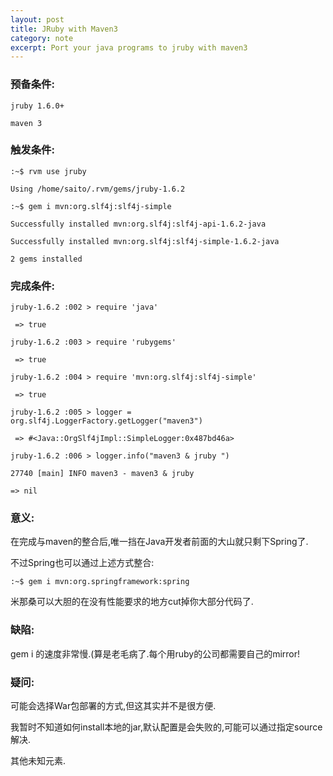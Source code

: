```yaml
---
layout: post
title: JRuby with Maven3
category: note
excerpt: Port your java programs to jruby with maven3
---
```


### 预备条件:

`jruby 1.6.0+`

`maven 3`

### 触发条件:

`:~$ rvm use jruby`

`Using /home/saito/.rvm/gems/jruby-1.6.2`

`:~$ gem i mvn:org.slf4j:slf4j-simple`

`Successfully installed mvn:org.slf4j:slf4j-api-1.6.2-java`

`Successfully installed mvn:org.slf4j:slf4j-simple-1.6.2-java`

`2 gems installed`


### 完成条件:

`jruby-1.6.2 :002 > require 'java'`

` => true`

`jruby-1.6.2 :003 > require 'rubygems'`

` => true`

`jruby-1.6.2 :004 > require 'mvn:org.slf4j:slf4j-simple'`

` => true`

`jruby-1.6.2 :005 > logger = org.slf4j.LoggerFactory.getLogger("maven3")`

` => #<Java::OrgSlf4jImpl::SimpleLogger:0x487bd46a>`

`jruby-1.6.2 :006 > logger.info("maven3 & jruby ")`

`27740 [main] INFO maven3 - maven3 & jruby`

` => nil `

### 意义:

  在完成与maven的整合后,唯一挡在Java开发者前面的大山就只剩下Spring了.

  不过Spring也可以通过上述方式整合:

  `:~$ gem i mvn:org.springframework:spring`

  米那桑可以大胆的在没有性能要求的地方cut掉你大部分代码了.

### 缺陷:

  gem i 的速度非常慢.(算是老毛病了.每个用ruby的公司都需要自己的mirror!

### 疑问:

  可能会选择War包部署的方式,但这其实并不是很方便.

  我暂时不知道如何install本地的jar,默认配置是会失败的,可能可以通过指定source解决.

  其他未知元素.


